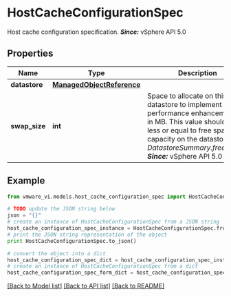 # HostCacheConfigurationSpec

Host cache configuration specification.  ***Since:*** vSphere API 5.0 

## Properties
Name | Type | Description | Notes
------------ | ------------- | ------------- | -------------
**datastore** | [**ManagedObjectReference**](ManagedObjectReference.md) |  | 
**swap_size** | **int** | Space to allocate on this datastore to implement swap performance enhancements, in MB.  This value should be less or equal to free space capacity on the datastore *DatastoreSummary.freeSpace*.  ***Since:*** vSphere API 5.0  | 

## Example

```python
from vmware_vi.models.host_cache_configuration_spec import HostCacheConfigurationSpec

# TODO update the JSON string below
json = "{}"
# create an instance of HostCacheConfigurationSpec from a JSON string
host_cache_configuration_spec_instance = HostCacheConfigurationSpec.from_json(json)
# print the JSON string representation of the object
print HostCacheConfigurationSpec.to_json()

# convert the object into a dict
host_cache_configuration_spec_dict = host_cache_configuration_spec_instance.to_dict()
# create an instance of HostCacheConfigurationSpec from a dict
host_cache_configuration_spec_form_dict = host_cache_configuration_spec.from_dict(host_cache_configuration_spec_dict)
```
[[Back to Model list]](../README.md#documentation-for-models) [[Back to API list]](../README.md#documentation-for-api-endpoints) [[Back to README]](../README.md)


